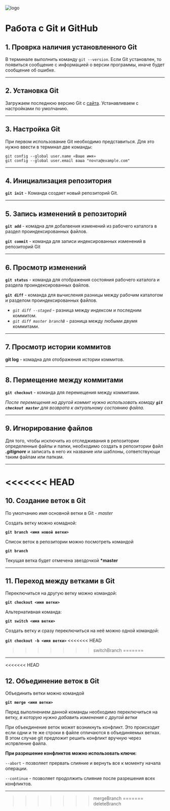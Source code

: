 ![logo](1200px-Git-logo-black.svg.png)


# Работа с Git и GitHub

## 1. Проврка наличия установленного Git
В терминале выполнить команду `git --version`.
Если Git установлен, то появиться сообщение с информацией о версии программы, иначе будет сообщение об ошибке. 
___

## 2. Установка Git
Загружаем последнюю версию Git с [сайта](https://git-scm.com/downloads).
Устанавливаем с настройками по умолчанию.
___

## 3. Настройка Git
При первом использование Git необходимо представиться. Для это нужно ввести в терминал две команды: 
```
git config --global user.name «Ваше имя»
git config --global user.email ваша "почта@example.com"
```
___

## 4. Инициализация репозитория
**`git init`** - Команда создает новый репозиторий Git.
___

## 5. Запись изменений в репозиторий
**`git add`** - комадна для добалвения изменений из рабочего каталога в раздел проиндексированных файлов.

**`git commit`** - команда для записи индексированных изменений в репозиторий Git
___

## 6. Просмотр изменений 
**`git status`** - команда для отображения состояния рабочего каталога и раздела проиндексированных файлов.

**`git diff`** - команда для вычисления разницы между рабочим каталогом и разделом проиндексированных файлов. 

- *`git diff --staged`* - разница между индексом и последним коммитом.
- *`git diff master branchB`* - разница между любыми двумя коммитами.
___

## 7. Просмотр истории коммитов
**git log** - комадна для отображения истории коммитов.
___

## 8. Пермещение между коммитами 
**`git checkout`** - команда для перемещения между коммитами.

*После перемещения на другой коммит нужно использовать комаду **`git checkout master`**  для возврата к актуальному состоянию файла.*
___

## 9. Игнорирование файлов
Для того, чтобы исключить из отследживания в репозитории определенные файлы и папки, необходимо создать в репозитории файл ***.gitignore***  и записать в него их название или шаблоны, сответствующи таким файлам или папкам.
___

<<<<<<< HEAD
=======
## 10. Создание веток в Git
По умолчанию имя основной ветки в Git - *master*

Создать ветку можно комадной: 

**``git branch <имя новой ветки>``**

Список веток в репозитории можно посмотреть командой 

**``git branch``**

Текущая ветка будет отмечена звездочкой **\*master**
___

## 11. Переход между ветками в Git
Переключиться на другую ветку можно командой:

**``git checkout <имя ветки>``**

Альтернативная команда:

**``git switch <имя ветки>``**

Создать ветку и сразу переключиться на неё можно одной командой:

**``git checkout -b <имя ветки>``**
<<<<<<< HEAD
>>>>>>> switchBranch
=======
___
<<<<<<< HEAD
## 12. Объединение веток в Git
Объединить ветки можно командой 

**``git merge <имя ветки>``**

Перед выполнением данной команды необходимо переключиться на ветку, *в которую нужно дабавить изменения с другой ветки*

При объекдинение веток может возникнуть конфликт. Это происходит если одни и те же строки в файле отличаются в объединяемых ветках. В этом случае git предложит решить конфликт вручную через испрвление файла. 

**При разрешение конфликтов можно использовать ключи:**

``--abort`` - позволяет прервать слияние и вернуть все к моменту начала операции.

``--continue`` - позволяет продолжить слияние после разрешения всех конфликтов.
___
>>>>>>> mergeBranch
=======
>>>>>>> deleteBranch
